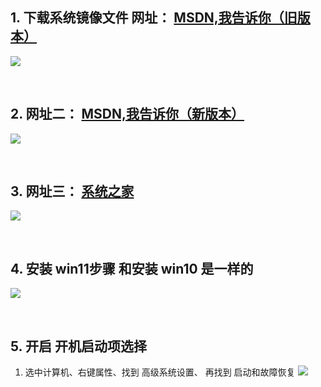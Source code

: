##  1. 下载系统镜像文件 网址： [MSDN,我告诉你（旧版本）](http://msdn1.cn/index.html)
![](https://img2020.cnblogs.com/blog/2113686/202109/2113686-20210924113708575-437917170.png)

<br />

##  2. 网址二： [MSDN,我告诉你（新版本）](https://next.itellyou.cn/Original/Index) 
![](https://img2020.cnblogs.com/blog/2113686/202109/2113686-20210924113847309-573678518.png)

<br />

##  3. 网址三： [系统之家](http://www.xitongzhijia.net/)
![](https://img2020.cnblogs.com/blog/2113686/202109/2113686-20210924113929392-873181057.png)

<br />

##  4. 安装 win11步骤 和安装 win10 是一样的
![](https://img2020.cnblogs.com/blog/2113686/202109/2113686-20210926112243782-803279011.png)

<br />

##  5. 开启 开机启动项选择
1. 选中计算机、右键属性、找到 高级系统设置、 再找到 启动和故障恢复
![](https://img2020.cnblogs.com/blog/2113686/202109/2113686-20210926112713472-1338979940.png)
